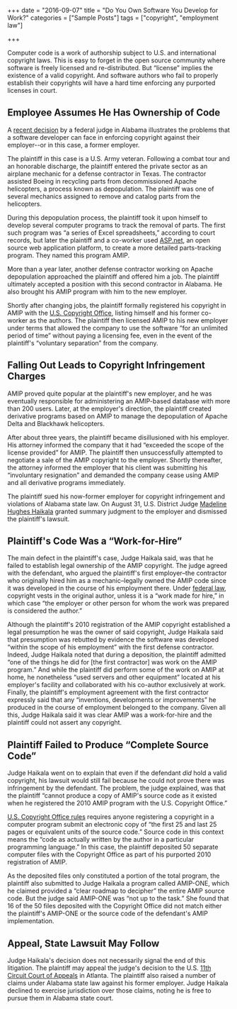 +++
date = "2016-09-07"
title = "Do You Own Software You Develop for Work?"
categories = ["Sample Posts"]
tags = ["copyright", "employment law"]

+++


Computer code is a work of authorship subject to U.S. and international copyright laws. This is easy to forget in the open source community where software is freely licensed and re-distributed. But “license” implies the existence of a valid copyright. And software authors who fail to properly establish their copyrights will have a hard time enforcing any purported licenses in court.

## Employee Assumes He Has Ownership of Code

A <a href="https://scholar.google.com/scholar_case?case=5651988263964571306&amp;hl=en&amp;as_sdt=6,47">recent decision</a> by a federal judge in Alabama illustrates the problems that a software developer can face in enforcing copyright against their employer--or in this case, a former employer.

The plaintiff in this case is a U.S. Army veteran. Following a combat tour and an honorable discharge, the plaintiff entered the private sector as an airplane mechanic for a defense contractor in Texas. The contractor assisted Boeing in recycling parts from decommissioned Apache helicopters, a process known as depopulation. The plaintiff was one of several mechanics assigned to remove and catalog parts from the helicopters.

During this depopulation process, the plaintiff took it upon himself to develop several computer programs to track the removal of parts. The first such program was “a series of Excel spreadsheets,” according to court records, but later the plaintiff and a co-worker used <a href="http://www.asp.net/">ASP.net</a>, an open source web application platform, to create a more detailed parts-tracking program. They named this program AMIP.

More than a year later, another defense contractor working on Apache depopulation approached the plaintiff and offered him a job. The plaintiff ultimately accepted a position with this second contractor in Alabama. He also brought his AMIP program with him to the new employer.

Shortly after changing jobs, the plaintiff formally registered his copyright in AMIP with the <a href="http://copyright.gov/">U.S. Copyright Office</a>, listing himself and his former co-worker as the authors. The plaintiff then licensed AMIP to his new employer under terms that allowed the company to use the software “for an unlimited period of time” without paying a licensing fee, even in the event of the plaintiff's “voluntary separation” from the company.

## Falling Out Leads to Copyright Infringement Charges

AMIP proved quite popular at the plaintiff's new employer, and he was eventually responsible for administering an AMIP-based database with more than 200 users. Later, at the employer's direction, the plaintiff created derivative programs based on AMIP to manage the depopulation of Apache Delta and Blackhawk helicopters.

After about three years, the plaintiff became disillusioned with his employer. His attorney informed the company that it had “exceeded the scope of the license provided” for AMIP. The plaintiff then unsuccessfully attempted to negotiate a sale of the AMIP copyright to the employer. Shortly thereafter, the attorney informed the employer that his client was submitting his “involuntary resignation” and demanded the company cease using AMIP and all derivative programs immediately.

The plaintiff sued his now-former employer for copyright infringement and violations of Alabama state law. On August 31, U.S. District Judge <a href="http://www.alnd.uscourts.gov/content/judge-madeline-h-haikala">Madeline Hughes Haikala</a> granted summary judgment to the employer and dismissed the plaintiff's lawsuit.

## Plaintiff's Code Was a “Work-for-Hire”

The main defect in the plaintiff's case, Judge Haikala said, was that he failed to establish legal ownership of the AMIP copyright. The judge agreed with the defendant, who argued the plaintiff's first employer–the contractor who originally hired him as a mechanic–legally owned the AMIP code since it was developed in the course of his employment there. Under <a href="http://www.copyright.gov/title17/92chap2.html">federal law</a>, copyright vests in the original author, unless it is a “work made for hire,” in which case “the employer or other person for whom the work was prepared is considered the author.”

Although the plaintiff's 2010 registration of the AMIP copyright established a legal presumption he was the owner of said copyright, Judge Haikala said that presumption was rebutted by evidence the software was developed “within the scope of his employment” with the first defense contractor. Indeed, Judge Haikala noted that during a deposition, the plaintiff admitted “one of the things he did for [the first contractor] was work on the AMIP program.” And while the plaintiff did perform some of the work on AMIP at home, he nonetheless “used servers and other equipment” located at his employer's facility and collaborated with his co-author exclusively at work. Finally, the plaintiff's employment agreement with the first contractor expressly said that any “inventions, developments or improvements” he produced in the course of employment belonged to the company. Given all this, Judge Haikala said it was clear AMIP was a work-for-hire and the plaintiff could not assert any copyright.

## Plaintiff Failed to Produce “Complete Source Code”

Judge Haikala went on to explain that even if the defendant <em>did</em> hold a valid copyright, his lawsuit would still fail because he could not prove there was infringement by the defendant. The problem, the judge explained, was that the plaintiff “cannot produce a copy of AMIP's source code as it existed when he registered the 2010 AMIP program with the U.S. Copyright Office.”

<a href="http://www.copyright.gov/eco/help-deposit.html#source">U.S. Copyright Office rules</a> requires anyone registering a copyright in a computer program submit an electronic copy of “the first 25 and last 25 pages or equivalent units of the source code.” Source code in this context means the “code as actually written by the author in a particular programming language.” In this case, the plaintiff deposited 50 separate computer files with the Copyright Office as part of his purported 2010 registration of AMIP.

As the deposited files only constituted a portion of the total program, the plaintiff also submitted to Judge Haikala a program called AMIP-ONE, which he claimed provided a “clear roadmap to decipher” the entire AMIP source code. But the judge said AMIP-ONE was “not up to the task.” She found that 16 of the 50 files deposited with the Copyright Office did not match either the plaintiff's AMIP-ONE or the source code of the defendant's AMIP implementation.

## Appeal, State Lawsuit May Follow

Judge Haikala's decision does not necessarily signal the end of this litigation. The plaintiff may appeal the judge's decision to the U.S. <a href="http://www.ca11.uscourts.gov/">11th Circuit Court of Appeals</a> in Atlanta. The plaintiff also raised a number of claims under Alabama state law against his former employer. Judge Haikala declined to exercise jurisdiction over those claims, noting he is free to pursue them in Alabama state court.
